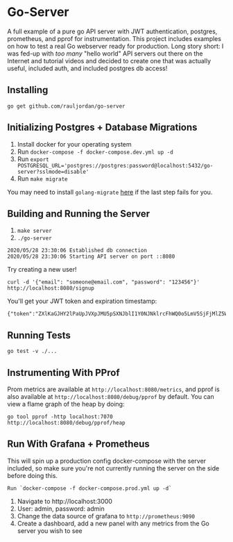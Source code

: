 # Go-Server

A full example of a pure go API server with JWT authentication, postgres, prometheus, and pprof for instrumentation. This project includes examples on how to test a real Go webserver ready for production. Long story short: I was fed-up with _too many_ "hello world" API servers out there on the Internet and tutorial videos and decided to create one that was actually useful, included auth, and included postgres db access!

## Installing

```
go get github.com/rauljordan/go-server
```

## Initializing Postgres + Database Migrations

1. Install docker for your operating system
2. Run `docker-compose -f docker-compose.dev.yml up -d`
3. Run `export POSTGRESQL_URL='postgres://postgres:password@localhost:5432/go-server?sslmode=disable'`
4. Run `make migrate`

You may need to install `golang-migrate` [here](https://github.com/golang-migrate/migrate) if the last step fails for you.

## Building and Running the Server

1. `make server`
2. `./go-server`

```
2020/05/28 23:30:06 Established db connection
2020/05/28 23:30:06 Starting API server on port ::8080
```

Try creating a new user!

```
curl -d '{"email": "someone@email.com", "password": "123456"}' http://localhost:8080/signup
```

You'll get your JWT token and expiration timestamp:
```
{"token":"ZXlKaGJHY2lPaUpJVXpJMU5pSXNJblI1Y0NJNklrcFhWQ0o5LmV5SjFjMlZ5WDJsa0lqb3lMQ0psZUhBaU9qRTFPVEEzTWpnek5EZDkuWGNQdXE0RFpYYU5Ia3kxRkc1cHNKTVlIN3Z0cUZYMWZzZk9Fal80SFJBMA==","token_expiration":1590728347}
```

## Running Tests

```
go test -v ./...
```

## Instrumenting With PProf

Prom metrics are available at `http://localhost:8080/metrics`, and pprof is also available at `http://localhost:8080/debug/pprof` by default. You can view a flame graph of the heap by doing:

```
go tool pprof -http localhost:7070 http://localhost:8080/debug/pprof/heap
```

## Run With Grafana + Prometheus

This will spin up a production config docker-compose with the server included, so make sure you're not currently running the server on the side before doing this.

```
Run `docker-compose -f docker-compose.prod.yml up -d`
```

1. Navigate to http://localhost:3000
2. User: admin, password: admin
3. Change the data source of grafana to `http://prometheus:9090`
4. Create a dashboard, add a new panel with any metrics from the Go server you wish to see
